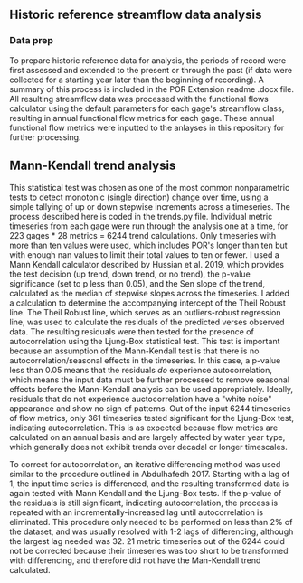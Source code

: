## Historic reference streamflow data analysis

### Data prep

To prepare historic reference data for analysis, the periods of record were first assessed and extended to the present or through the past (if data were collected for a starting year later than the beginning of recording). A summary of this process is included in the POR Extension readme .docx file. All resulting streamflow data was processed with the functional flows calculator using the default parameters for each gage's streamflow class, resulting in annual functional flow metrics for each gage. These annual functional flow metrics were inputted to the anlayses in this repository for further processing. 

## Mann-Kendall trend analysis

This statistical test was chosen as one of the most common nonparametric tests to detect monotonic (single direction) change over time, using a simple tallying of up or down stepwise increments across a timeseries. The process described here is coded in the trends.py file. Individual metric timeseries from each gage were run through the analysis one at a time, for 223 gages * 28 metrics = 6244 trend calculations. Only timeseries with more than ten values were used, which includes POR's longer than ten but with enough nan values to limit their total values to ten or fewer. I used a Mann Kendall calculator described by Hussian et al. 2019, which provides the test decision (up trend, down trend, or no trend), the p-value significance (set to p less than 0.05), and the Sen slope of the trend, calculated as the median of stepwise slopes across the timeseries. I added a calculation to determine the accompanying intercept of the Theil Robust line. The Theil Robust line, which serves as an outliers-robust regression line, was used to calculate the residuals of the predicted verses observed data. The resulting residuals were then tested for the presence of autocorrelation using the Ljung-Box statistical test. This test is important because an assumption of the Mann-Kendall test is that there is no autocorrelation/seasonal effects in the timeseries. In this case, a p-value less than 0.05 means that the residuals *do* experience autocorrelation, which means the input data must be further processed to remove seasonal effects before the Mann-Kendall analysis can be used appropriately. Ideally, residuals that do not experience auctocorrelation have a "white noise" appearance and show no sign of patterns. Out of the input 6244 timeseries of flow metrics, only 361 timeseries tested significant for the Ljung-Box test, indicating autocorrelation. This is as expected because flow metrics are calculated on an annual basis and are largely affected by water year type, which generally does not exhibit trends over decadal or longer timescales. 

To correct for autocorrelation, an iterative differencing method was used similar to the procedure outlined in Abdulhafedh 2017. Starting with a lag of 1, the input time series is differenced, and the resulting transformed data is again tested with Mann Kendall and the Ljung-Box tests. If the p-value of the residuals is still significant, indicating autocorrelation, the process is repeated with an incrementally-increased lag until autocorrelation is eliminated. This procedure only needed to be performed on less than 2% of the dataset, and was usually resolved with 1-2 lags of differencing, although the largest lag needed was 32. 21 metric timeseries out of the 6244 could not be corrected because their timeseries was too short to be transformed with differencing, and therefore did not have the Man-Kendall trend calculated. 
